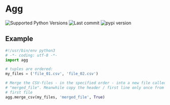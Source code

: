 # Agg

![Supported Python Versions](https://img.shields.io/pypi/pyversions/agg)
![Last commit](https://img.shields.io/github/last-commit/RuedigerVoigt/agg)
![pypi version](https://img.shields.io/pypi/v/agg)

## Example

```python
#!/usr/bin/env python3
# -*- coding: utf-8 -*-
import agg

# tuples are ordered:
my_files = ('file_01.csv', 'file_02.csv')

# Merge the CSV-files - in the specified order - into a new file called
# "merged_file". Meanwhile copy the header / first line only once from
# first file
agg.merge_csv(my_files, 'merged_file', True)

```
